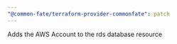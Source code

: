 ```yaml
---
"@common-fate/terraform-provider-commonfate": patch
---
```


Adds the AWS Account to the rds database resource
